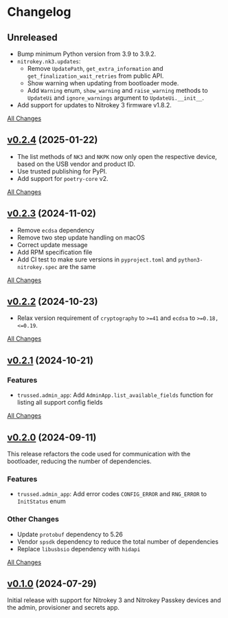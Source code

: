 # Changelog

## Unreleased

- Bump minimum Python version from 3.9 to 3.9.2.
- `nitrokey.nk3.updates`:
  - Remove `UpdatePath`, `get_extra_information` and `get_finalization_wait_retries` from public API.
  - Show warning when updating from bootloader mode.
  - Add `Warning` enum, `show_warning` and `raise_warning` methods to `UpdateUi` and `ignore_warnings` argument to `UpdateUi.__init__`.
- Add support for updates to Nitrokey 3 firmware v1.8.2.

[All Changes](https://github.com/Nitrokey/nitrokey-sdk-py/compare/v0.2.4...HEAD)

## [v0.2.4](https://github.com/Nitrokey/nitrokey-sdk-py/releases/tag/v0.2.4) (2025-01-22)

- The list methods of `NK3` and `NKPK` now only open the respective device, based on the USB vendor and product ID.
- Use trusted publishing for PyPI.
- Add support for `poetry-core` v2.

[All Changes](https://github.com/Nitrokey/nitrokey-sdk-py/compare/v0.2.3...v0.2.4)

## [v0.2.3](https://github.com/Nitrokey/nitrokey-sdk-py/releases/tag/v0.2.3) (2024-11-02)

- Remove `ecdsa` dependency
- Remove two step update handling on macOS
- Correct update message
- Add RPM specification file
- Add CI test to make sure versions in `pyproject.toml` and `python3-nitrokey.spec` are the same

[All Changes](https://github.com/Nitrokey/nitrokey-sdk-py/compare/v0.2.2...v0.2.3)

## [v0.2.2](https://github.com/Nitrokey/nitrokey-sdk-py/releases/tag/v0.2.2) (2024-10-23)

- Relax version requirement of `cryptography` to `>=41` and `ecdsa` to `>=0.18,<=0.19`.

[All Changes](https://github.com/Nitrokey/nitrokey-sdk-py/compare/v0.2.1...v0.2.2)

## [v0.2.1](https://github.com/Nitrokey/nitrokey-sdk-py/releases/tag/v0.2.1) (2024-10-21)

### Features

- `trussed.admin_app`: Add `AdminApp.list_available_fields` function for listing all support config fields

[All Changes](https://github.com/Nitrokey/nitrokey-sdk-py/compare/v0.2.0...v0.2.1)

## [v0.2.0](https://github.com/Nitrokey/nitrokey-sdk-py/releases/tag/v0.2.0) (2024-09-11)

This release refactors the code used for communication with the bootloader, reducing the number of dependencies.

### Features

- `trussed.admin_app`: Add error codes `CONFIG_ERROR` and `RNG_ERROR` to `InitStatus` enum

### Other Changes

- Update `protobuf` dependency to 5.26
- Vendor `spsdk` dependency to reduce the total number of dependencies
- Replace `libusbsio` dependency with `hidapi`

[All Changes](https://github.com/Nitrokey/nitrokey-sdk-py/compare/v0.1.0...v0.2.0)

## [v0.1.0](https://github.com/Nitrokey/nitrokey-sdk-py/releases/tag/v0.1.0) (2024-07-29)

Initial release with support for Nitrokey 3 and Nitrokey Passkey devices and the admin, provisioner and secrets app.
